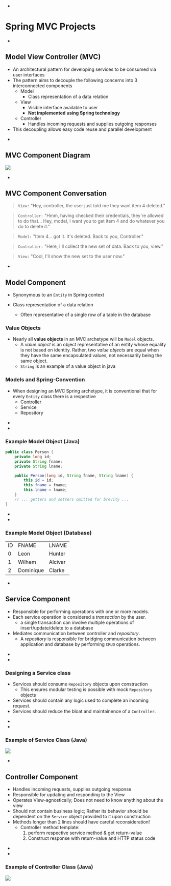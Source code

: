 -
# Spring MVC Projects


-
## Model View Controller (MVC)
* An architectural pattern for developing services to be consumed via user interfaces
* The pattern aims to decouple the following concerns into 3 interconnected components
	* Model
		* Class representation of a data relation
	* View
		* Visible interface available to user
		* **Not implemented using Spring technology**
	* Controller
		* Handles incoming requests and supplies outgoing responses
* This decoupling allows easy code reuse and parallel development


-
## MVC Component Diagram
<img src = "mvc diagram.png">



-
## MVC Component Conversation
> `View:` "Hey, controller, the user just told me they want item 4 deleted."

> `Controller:` "Hmm, having checked their credentials, they're allowed to do that... Hey, model, I want you to get item 4 and do whatever you do to delete it."

> `Model:` "Item 4... got it. It's deleted. Back to you, Controller."

> `Controller:` "Here, I'll collect the new set of data. Back to you, view."

> `View:` "Cool, I'll show the new set to the user now."












-
## Model Component
* Synonymous to an `Entity` in Spring context

* Class representation of a data relation
	* Often representative of a single row of a table in the database 


### Value Objects
* Nearly all **value objects** in an MVC archetype will be `Model` objects.
	* A _value object_ is an object representative of an entity whose equality is not based on identity. Rather, two _value objects_ are equal when they have the same encapsulated values, not necessarily being the same object.
	* `String` is an example of a value object in java

	
### Models and Spring-Convention
* When designing an MVC Spring archetype, it is conventional that for every `Entity` class there is a respective
	* Controller
	* Service
	* Repository


-
-
### Example Model Object (Java)
```java
public class Person {
    private long id;
    private String fname;
    private String lname;    

    public Person(long id, String fname, String lname) {
        this.id = id;
        this.fname = fname;
        this.lname = lname;        
    }
    // ... getters and setters omitted for brevity ...
}
```


-
-
### Example Model Object (Database)
 <table> 
  <tr><td>ID</td><td>FNAME</td><td>LNAME</td></tr>
  <tr><td>0</td><td>Leon</td><td>Hunter</td></tr>
  <tr><td>1</td><td>Wilhem</td><td>Alcivar</td></tr>
  <tr><td>2</td><td>Dominique</td><td>Clarke</td></tr>
</table> 














-
## Service Component
* Responsible for performing operations with one or more models.
* Each service operation is considered a _transaction_ by the user.
	* a single transaction can involve multiple operations of insert/update/delete to a database
* Mediates communication between controller and _repository_.
	* A _repository_ is responsible for bridging communication between application and database by performing `CRUD` operations.

-
-
### Designing a Service class
* Services should consume `Repository` objects upon construction
	* This ensures modular testing is possible with mock `Repository` objects
* Services should contain any logic used to complete an incoming request.
* Services should reduce the bloat and maintainence of a `Controller`.


-
-
### Example of Service Class (Java)
<img src = "PersonService.png">











-
## Controller Component
* Handles incoming requests, supplies outgoing response
* Responsible for updating and responding to the View
* Operates View-agnostically; Does not need to know anything about the view
* Should not contain  business logic; Rather its behavior should be dependent on the `Service` object provided to it upon construction
* Methods longer than 2 lines should have careful reconsideration!
	* Controller method template:
		1. perform respective service method & get return-value
		2. Construct response with return-value and HTTP status code



-
-
### Example of Controller Class (Java)
<img src = "PersonController.png">








